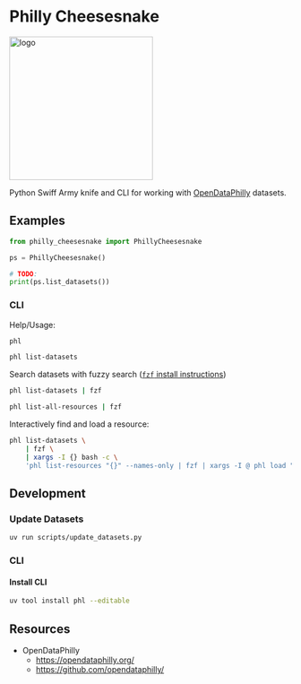 # Philly Cheesesnake

<img src="./assets/logo.png" width="256" alt="logo">

Python Swiff Army knife and CLI for working with [OpenDataPhilly](https://opendataphilly.org/) datasets.

## Examples

```python
from philly_cheesesnake import PhillyCheesesnake

ps = PhillyCheesesnake()

# TODO:
print(ps.list_datasets())
```

### CLI

Help/Usage:

```bash
phl
```

```bash
phl list-datasets
```

Search datasets with fuzzy search ([`fzf` install instructions](https://github.com/junegunn/fzf?tab=readme-ov-file#installation))

```bash
phl list-datasets | fzf
```

```bash
phl list-all-resources | fzf
```

Interactively find and load a resource:

```bash
phl list-datasets \
    | fzf \
    | xargs -I {} bash -c \
    'phl list-resources "{}" --names-only | fzf | xargs -I @ phl load "{}" "@"'
```

## Development

### Update Datasets

```bash
uv run scripts/update_datasets.py
```

### CLI

#### Install CLI

```bash
uv tool install phl --editable
```

## Resources

* OpenDataPhilly
    * https://opendataphilly.org/
    * https://github.com/opendataphilly/
